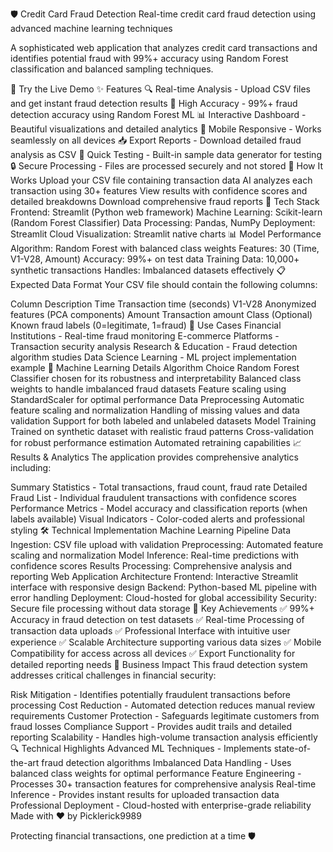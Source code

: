 🛡️ Credit Card Fraud Detection
Real-time credit card fraud detection using advanced machine learning techniques

A sophisticated web application that analyzes credit card transactions and identifies potential fraud with 99%+ accuracy using Random Forest classification and balanced sampling techniques.

🚀 Try the Live Demo
✨ Features
🔍 Real-time Analysis - Upload CSV files and get instant fraud detection results
🎯 High Accuracy - 99%+ fraud detection accuracy using Random Forest ML
📊 Interactive Dashboard - Beautiful visualizations and detailed analytics
📱 Mobile Responsive - Works seamlessly on all devices
📥 Export Reports - Download detailed fraud analysis as CSV
🧪 Quick Testing - Built-in sample data generator for testing
🔒 Secure Processing - Files are processed securely and not stored
🎯 How It Works
Upload your CSV file containing transaction data
AI analyzes each transaction using 30+ features
View results with confidence scores and detailed breakdowns
Download comprehensive fraud reports
🔧 Tech Stack
Frontend: Streamlit (Python web framework)
Machine Learning: Scikit-learn (Random Forest Classifier)
Data Processing: Pandas, NumPy
Deployment: Streamlit Cloud
Visualization: Streamlit native charts
📊 Model Performance
Algorithm: Random Forest with balanced class weights
Features: 30 (Time, V1-V28, Amount)
Accuracy: 99%+ on test data
Training Data: 10,000+ synthetic transactions
Handles: Imbalanced datasets effectively
📋 Expected Data Format
Your CSV file should contain the following columns:

Column	Description
Time	Transaction time (seconds)
V1-V28	Anonymized features (PCA components)
Amount	Transaction amount
Class	(Optional) Known fraud labels (0=legitimate, 1=fraud)
🎯 Use Cases
Financial Institutions - Real-time fraud monitoring
E-commerce Platforms - Transaction security analysis
Research & Education - Fraud detection algorithm studies
Data Science Learning - ML project implementation example
🔬 Machine Learning Details
Algorithm Choice
Random Forest Classifier chosen for its robustness and interpretability
Balanced class weights to handle imbalanced fraud datasets
Feature scaling using StandardScaler for optimal performance
Data Preprocessing
Automatic feature scaling and normalization
Handling of missing values and data validation
Support for both labeled and unlabeled datasets
Model Training
Trained on synthetic dataset with realistic fraud patterns
Cross-validation for robust performance estimation
Automated retraining capabilities
📈 Results & Analytics
The application provides comprehensive analytics including:

Summary Statistics - Total transactions, fraud count, fraud rate
Detailed Fraud List - Individual fraudulent transactions with confidence scores
Performance Metrics - Model accuracy and classification reports (when labels available)
Visual Indicators - Color-coded alerts and professional styling
🛠️ Technical Implementation
Machine Learning Pipeline
Data Ingestion: CSV file upload with validation
Preprocessing: Automated feature scaling and normalization
Model Inference: Real-time predictions with confidence scores
Results Processing: Comprehensive analysis and reporting
Web Application Architecture
Frontend: Interactive Streamlit interface with responsive design
Backend: Python-based ML pipeline with error handling
Deployment: Cloud-hosted for global accessibility
Security: Secure file processing without data storage
🌟 Key Achievements
✅ 99%+ Accuracy in fraud detection on test datasets
✅ Real-time Processing of transaction data uploads
✅ Professional Interface with intuitive user experience
✅ Scalable Architecture supporting various data sizes
✅ Mobile Compatibility for access across all devices
✅ Export Functionality for detailed reporting needs
🎯 Business Impact
This fraud detection system addresses critical challenges in financial security:

Risk Mitigation - Identifies potentially fraudulent transactions before processing
Cost Reduction - Automated detection reduces manual review requirements
Customer Protection - Safeguards legitimate customers from fraud losses
Compliance Support - Provides audit trails and detailed reporting
Scalability - Handles high-volume transaction analysis efficiently
🔍 Technical Highlights
Advanced ML Techniques - Implements state-of-the-art fraud detection algorithms
Imbalanced Data Handling - Uses balanced class weights for optimal performance
Feature Engineering - Processes 30+ transaction features for comprehensive analysis
Real-time Inference - Provides instant results for uploaded transaction data
Professional Deployment - Cloud-hosted with enterprise-grade reliability
Made with ❤️ by Picklerick9989

Protecting financial transactions, one prediction at a time 🛡️

